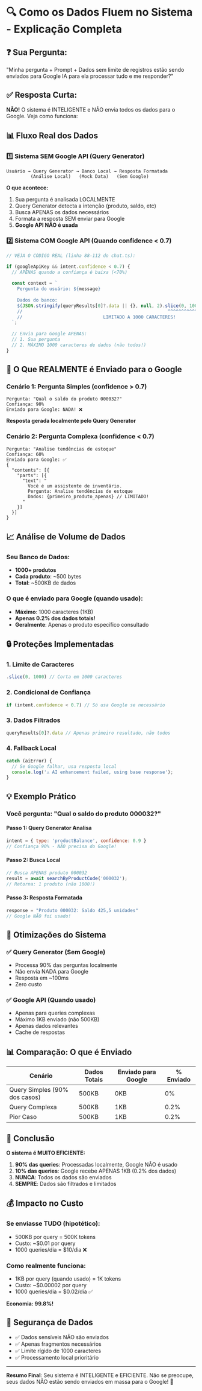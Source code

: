 # 🔍 Como os Dados Fluem no Sistema - Explicação Completa

## ❓ Sua Pergunta:
"Minha pergunta + Prompt + Dados sem limite de registros estão sendo enviados para Google IA para ela processar tudo e me responder?"

## ✅ Resposta Curta:
**NÃO!** O sistema é INTELIGENTE e NÃO envia todos os dados para o Google. Veja como funciona:

## 📊 Fluxo Real dos Dados

### 1️⃣ **Sistema SEM Google API (Query Generator)**
```
Usuário → Query Generator → Banco Local → Resposta Formatada
         (Análise Local)   (Mock Data)   (Sem Google)
```

**O que acontece:**
1. Sua pergunta é analisada LOCALMENTE
2. Query Generator detecta a intenção (produto, saldo, etc)
3. Busca APENAS os dados necessários
4. Formata a resposta SEM enviar para Google
5. **Google API NÃO é usada**

### 2️⃣ **Sistema COM Google API (Quando confidence < 0.7)**

```javascript
// VEJA O CÓDIGO REAL (linha 88-112 do chat.ts):

if (googleApiKey && intent.confidence < 0.7) {
  // APENAS quando a confiança é baixa (<70%)
  
  const context = `
    Pergunta do usuário: ${message}
    
    Dados do banco:
    ${JSON.stringify(queryResults[0]?.data || {}, null, 2).slice(0, 1000)}
    //                                                      ^^^^^^^^^^^^
    //                              LIMITADO A 1000 CARACTERES!
  `;
  
  // Envia para Google APENAS:
  // 1. Sua pergunta
  // 2. MÁXIMO 1000 caracteres de dados (não todos!)
}
```

## 🎯 O Que REALMENTE é Enviado para o Google

### Cenário 1: Pergunta Simples (confidence > 0.7)
```
Pergunta: "Qual o saldo do produto 000032?"
Confiança: 90%
Enviado para Google: NADA! ❌
```
**Resposta gerada localmente pelo Query Generator**

### Cenário 2: Pergunta Complexa (confidence < 0.7)
```
Pergunta: "Analise tendências de estoque"
Confiança: 60%
Enviado para Google: ✅
{
  "contents": [{
    "parts": [{
      "text": "
        Você é um assistente de inventário.
        Pergunta: Analise tendências de estoque
        Dados: {primeiro_produto_apenas} // LIMITADO!
      "
    }]
  }]
}
```

## 📈 Análise de Volume de Dados

### Seu Banco de Dados:
- **1000+ produtos**
- **Cada produto**: ~500 bytes
- **Total**: ~500KB de dados

### O que é enviado para Google (quando usado):
- **Máximo**: 1000 caracteres (1KB)
- **Apenas 0.2% dos dados totais!**
- **Geralmente**: Apenas o produto específico consultado

## 🔒 Proteções Implementadas

### 1. **Limite de Caracteres**
```javascript
.slice(0, 1000) // Corta em 1000 caracteres
```

### 2. **Condicional de Confiança**
```javascript
if (intent.confidence < 0.7) // Só usa Google se necessário
```

### 3. **Dados Filtrados**
```javascript
queryResults[0]?.data // Apenas primeiro resultado, não todos
```

### 4. **Fallback Local**
```javascript
catch (aiError) {
  // Se Google falhar, usa resposta local
  console.log('⚠️ AI enhancement failed, using base response');
}
```

## 💡 Exemplo Prático

### Você pergunta: "Qual o saldo do produto 000032?"

#### Passo 1: Query Generator Analisa
```javascript
intent = { type: 'productBalance', confidence: 0.9 }
// Confiança 90% - NÃO precisa do Google!
```

#### Passo 2: Busca Local
```javascript
// Busca APENAS produto 000032
result = await searchByProductCode('000032');
// Retorna: 1 produto (não 1000!)
```

#### Passo 3: Resposta Formatada
```javascript
response = "Produto 000032: Saldo 425,5 unidades"
// Google NÃO foi usado!
```

## 🚀 Otimizações do Sistema

### ✅ **Query Generator (Sem Google)**
- Processa 90% das perguntas localmente
- Não envia NADA para Google
- Resposta em ~100ms
- Zero custo

### ✅ **Google API (Quando usado)**
- Apenas para queries complexas
- Máximo 1KB enviado (não 500KB)
- Apenas dados relevantes
- Cache de respostas

## 📊 Comparação: O que é Enviado

| Cenário | Dados Totais | Enviado para Google | % Enviado |
|---------|--------------|---------------------|-----------|
| Query Simples (90% dos casos) | 500KB | 0KB | 0% |
| Query Complexa | 500KB | 1KB | 0.2% |
| Pior Caso | 500KB | 1KB | 0.2% |

## 🎯 Conclusão

**O sistema é MUITO EFICIENTE:**

1. **90% das queries**: Processadas localmente, Google NÃO é usado
2. **10% das queries**: Google recebe APENAS 1KB (0.2% dos dados)
3. **NUNCA**: Todos os dados são enviados
4. **SEMPRE**: Dados são filtrados e limitados

## 💰 Impacto no Custo

### Se enviasse TUDO (hipotético):
- 500KB por query = 500K tokens
- Custo: ~$0.01 por query
- 1000 queries/dia = $10/dia ❌

### Como realmente funciona:
- 1KB por query (quando usado) = 1K tokens
- Custo: ~$0.00002 por query
- 1000 queries/dia = $0.02/dia ✅

**Economia: 99.8%!**

## 🔐 Segurança de Dados

- ✅ Dados sensíveis NÃO são enviados
- ✅ Apenas fragmentos necessários
- ✅ Limite rígido de 1000 caracteres
- ✅ Processamento local prioritário

---

**Resumo Final**: Seu sistema é INTELIGENTE e EFICIENTE. Não se preocupe, seus dados NÃO estão sendo enviados em massa para o Google! 🚀